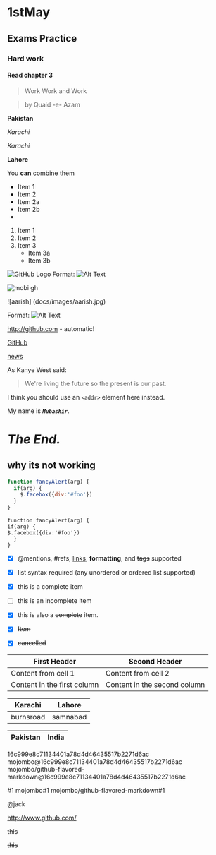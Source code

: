# 1stMay
## Exams Practice
### Hard work
#### Read chapter 3 
> Work Work and Work


> by
> Quaid -e- Azam

**Pakistan**

*Karachi*

_Karachi_

__Lahore__

You **can** combine them

* Item 1
* Item 2
 * Item 2a
 * Item 2b
 * 
 
1. Item 1
2. Item 2
3. Item 3
   * Item 3a
   * Item 3b


![GitHub Logo](/images/logo.png)
Format: ![Alt Text](url)

![mobi gh](images/abc.jpg)

![aarish] (docs/images/aarish.jpg)

Format: ![Alt Text](url)

http://github.com - automatic!

[GitHub](http://github.com)

[news](express.com.pk)

As Kanye West said:

> We're living the future so
> the present is our past.


I think you should use an
`<addr>` element here instead.

My name is  ***`Mubashir`***.
# _The End._
## **why its not working**





```javascript
function fancyAlert(arg) {
  if(arg) {
    $.facebox({div:'#foo'})
  }
}
```


    function fancyAlert(arg) {
    if(arg) {
    $.facebox({div:'#foo'})
      }
    }



- [x] @mentions, #refs, [links](), **formatting**, and <del>tags</del> supported
- [x] list syntax required (any unordered or ordered list supported)
- [x] this is a complete item
- [ ] this is an incomplete item
- [x] this is also a <del>complete</del> item.
- [x] <del>Item</del>
- [x] <del>cancelled</del>



 
 
First Header | Second Header
------------ | -------------
Content from cell 1 | Content from cell 2
Content in the first column | Content in the second column

Karachi | Lahore
------- | -------
burnsroad | samnabad 

Pakistan | India
-------- | -------


16c999e8c71134401a78d4d46435517b2271d6ac
mojombo@16c999e8c71134401a78d4d46435517b2271d6ac
mojombo/github-flavored-markdown@16c999e8c71134401a78d4d46435517b2271d6ac

#1
mojombo#1
mojombo/github-flavored-markdown#1


@jack

http://www.github.com/

~~this~~


  <del>this</del>





